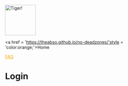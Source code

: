 <!DOCTYPE html>
<html>
<body>

<a href = https://theabso.github.io/no-deadzones><img alt = 'Tiger!' src = "https://user-images.githubusercontent.com/69938027/99356802-cae31b80-2878-11eb-8877-af476a9b3638.png" height = "100" width = "100"> </a>


<a href = 'https://theabso.github.io/no-deadzones/'style = 'color:orange;'>Home</a>

<a href = 'https://theabso.github.io/no-deadzones/FAQ' style ='color:orange;'>FAQ</a>

# Login
<a href = https://github.com/TheAbso/no-deadzones/blob/gh-pages/login_complete.md img alt = 'Login!' src = "https://user-images.githubusercontent.com/69938027/99370157-51a0f400-288b-11eb-87b9-0096913777c0.PNG" height = "400" width = "10000"></a>

</body>
</html>
